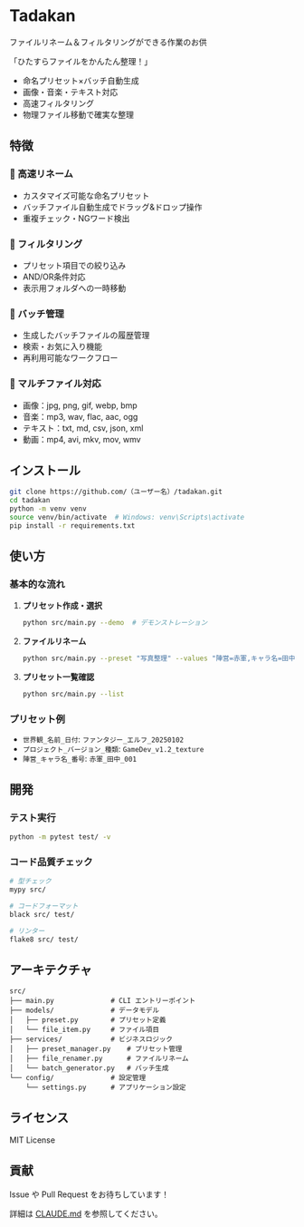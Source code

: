 # Tadakan

ファイルリネーム＆フィルタリングができる作業のお供

「ひたすらファイルをかんたん整理！」

- 命名プリセット×バッチ自動生成
- 画像・音楽・テキスト対応
- 高速フィルタリング
- 物理ファイル移動で確実な整理

## 特徴

### 🚀 高速リネーム
- カスタマイズ可能な命名プリセット
- バッチファイル自動生成でドラッグ&ドロップ操作
- 重複チェック・NGワード検出

### 🎯 フィルタリング
- プリセット項目での絞り込み
- AND/OR条件対応
- 表示用フォルダへの一時移動

### 📁 バッチ管理
- 生成したバッチファイルの履歴管理
- 検索・お気に入り機能
- 再利用可能なワークフロー

### 🎵 マルチファイル対応
- 画像：jpg, png, gif, webp, bmp
- 音楽：mp3, wav, flac, aac, ogg
- テキスト：txt, md, csv, json, xml
- 動画：mp4, avi, mkv, mov, wmv

## インストール

```bash
git clone https://github.com/（ユーザー名）/tadakan.git
cd tadakan
python -m venv venv
source venv/bin/activate  # Windows: venv\Scripts\activate
pip install -r requirements.txt
```

## 使い方

### 基本的な流れ

1. **プリセット作成・選択**
   ```bash
   python src/main.py --demo  # デモンストレーション
   ```

2. **ファイルリネーム**
   ```bash
   python src/main.py --preset "写真整理" --values "陣営=赤軍,キャラ名=田中" --files *.jpg --output ./renamed/
   ```

3. **プリセット一覧確認**
   ```bash
   python src/main.py --list
   ```

### プリセット例

- `世界観_名前_日付`: `ファンタジー_エルフ_20250102`
- `プロジェクト_バージョン_種類`: `GameDev_v1.2_texture`
- `陣営_キャラ名_番号`: `赤軍_田中_001`

## 開発

### テスト実行
```bash
python -m pytest test/ -v
```

### コード品質チェック
```bash
# 型チェック
mypy src/

# コードフォーマット
black src/ test/

# リンター
flake8 src/ test/
```

## アーキテクチャ

```
src/
├── main.py              # CLI エントリーポイント
├── models/              # データモデル
│   ├── preset.py        # プリセット定義
│   └── file_item.py     # ファイル項目
├── services/            # ビジネスロジック
│   ├── preset_manager.py    # プリセット管理
│   ├── file_renamer.py      # ファイルリネーム
│   └── batch_generator.py   # バッチ生成
└── config/              # 設定管理
    └── settings.py      # アプリケーション設定
```

## ライセンス

MIT License

## 貢献

Issue や Pull Request をお待ちしています！

詳細は [CLAUDE.md](CLAUDE.md) を参照してください。